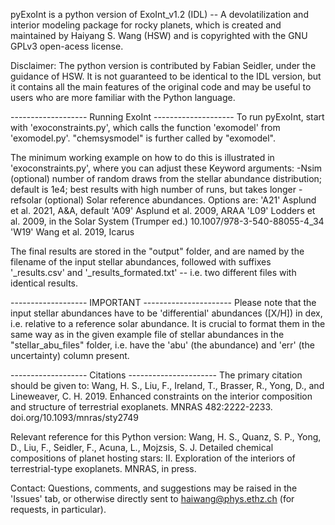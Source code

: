 pyExoInt is a python version of ExoInt_v1.2 (IDL) -- A devolatilization and interior modeling package for rocky planets, which is created and maintained by Haiyang S. Wang (HSW) and is copyrighted with the GNU GPLv3 open-acess license.

Disclaimer: The python version is contributed by Fabian Seidler, under the guidance of HSW. It is not guaranteed to be identical to the IDL version, but it contains all the main features of the original code and may be useful to users who are more familiar with the Python language.

------------------- Running ExoInt --------------------
To run pyExoInt, start with 'exoconstraints.py', which calls the function 'exomodel' from 'exomodel.py'. "chemsysmodel" is further called by "exomodel".

The minimum working example on how to do this is illustrated in 'exoconstraints.py', where you can adjust these Keyword arguments:
    -Nsim      (optional) number of random draws from the stellar abundance distribution; default is 1e4; best results with high number of runs, but takes longer
    -refsolar  (optional) Solar reference abundances. Options are:
                    'A21'     Asplund et al. 2021, A&A, default
                    'A09'     Asplund et al. 2009, ARAA
                    'L09'     Lodders et al. 2009, in the Solar System (Trumper ed.) 10.1007/978-3-540-88055-4_34
                    'W19'     Wang et al. 2019, Icarus

The final results are stored in the "output" folder, and are named by the filename of the input stellar abundances, followed with suffixes '_results.csv' and '_results_formated.txt' -- i.e. two different files with identical results.

------------------- IMPORTANT ----------------------
Please note that the input stellar abundances have to be 'differential' abundances ([X/H]) in dex, i.e. relative to a reference solar abundance. It is crucial to format them in the same way as in the given example file of stellar abundances in the "stellar_abu_files" folder, i.e. have the 'abu' (the abundance) and 'err' (the uncertainty) column present.


------------------- Citations ----------------------
The primary citation should be given to:
Wang, H. S., Liu, F., Ireland, T., Brasser, R., Yong, D., and Lineweaver, C. H. 2019. Enhanced constraints on the interior composition and structure of terrestrial exoplanets. MNRAS 482:2222-2233. doi.org/10.1093/mnras/sty2749

Relevant reference for this Python version:
Wang, H. S., Quanz, S. P., Yong, D., Liu, F., Seidler, F., Acuna, L., Mojzsis, S. J. Detailed chemical compositions of planet hosting stars: II. Exploration of the interiors of terrestrial-type exoplanets. MNRAS, in press.

Contact:
Questions, comments, and suggestions may be raised in the 'Issues' tab, or otherwise directly sent to haiwang@phys.ethz.ch (for requests, in particular).

